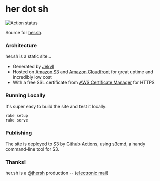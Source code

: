 # her dot sh

![Action status](https://github.com/jhersh/her.sh/actions/workflows/herdotsh.yml/badge.svg)

Source for [her.sh](https://her.sh).

### Architecture

her.sh is a static site...

- Generated by [Jekyll](http://jekyllrb.com/)
- Hosted on [Amazon S3](https://aws.amazon.com/s3/) and [Amazon Cloudfront](https://aws.amazon.com/cloudfront/) for great uptime and incredibly low cost
- With a free SSL certificate from [AWS Certificate Manager](https://aws.amazon.com/certificate-manager/) for HTTPS

### Running Locally

It's super easy to build the site and test it locally:

```
rake setup
rake serve
```

### Publishing

The site is deployed to S3 by [Github Actions](https://github.com/jhersh/her.sh/actions), using [s3cmd](http://s3tools.org/s3cmd), a handy command-line tool for S3.

### Thanks!

her.sh is a [@jhersh](https://github.com/jhersh) production -- ([electronic mail](mailto:jon@her.sh))
